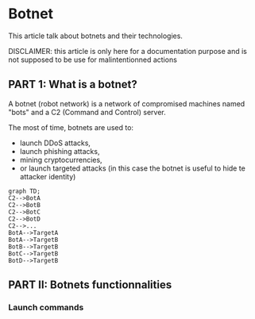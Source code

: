 # Botnet

This article talk about botnets and their technologies.

DISCLAIMER: this article is only here for a documentation purpose and is not supposed to be use for malintentionned actions

## PART 1: What is a botnet?

A botnet (robot network) is a network of compromised machines named "bots" and a C2 (Command and Control) server.

The most of time, botnets are used to:
- launch DDoS attacks,
- launch phishing attacks,
- mining cryptocurrencies,
- or launch targeted attacks (in this case the botnet is useful to hide te attacker identity)

```mermaid
graph TD;
C2-->BotA
C2-->BotB
C2-->BotC
C2-->BotD
C2-->...
BotA-->TargetA
BotA-->TargetB
BotB-->TargetB
BotC-->TargetB
BotD-->TargetB
```

## PART II: Botnets functionnalities

### Launch commands

###
